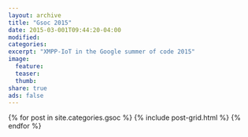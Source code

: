 ```yaml
---
layout: archive
title: "Gsoc 2015"
date: 2015-03-001T09:44:20-04:00
modified:
categories: 
excerpt: "XMPP-IoT in the Google summer of code 2015"
image:
  feature:
  teaser:
  thumb:
share: true
ads: false
---
```


<div class="tiles">
{% for post in site.categories.gsoc %}
  {% include post-grid.html %}
{% endfor %}
</div><!-- /.tiles -->
